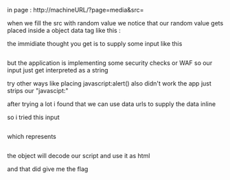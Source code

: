 

in page : http://machineURL/?page=media&src=

when we fill the src with random value we notice that our random value gets placed inside a object data tag like this :

<object data="{here}">

the immidiate thought you get is to supply some input like this 
``` "><script>alert(hh)</script>
```
but the application is implementing some security checks or WAF so our input just get interpreted as a string

try other ways like placing javascript:alert() also didn't work the app just strips our "javascipt:"

after trying a lot i found that we can use data urls to supply the data inline

so i tried this input 
```data:text/html;base64,PHNjcmlwdD5hbGVydCgndGVzdDMnKTwvc2NyaXB0Pg
```
which represents 
```<script>alert('test3')</script>
```
the object will decode our script and use it as html 

and that did give me the flag
